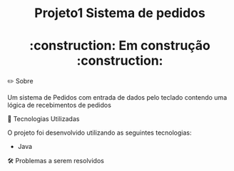 <h1 align="center">
 Projeto1 Sistema de pedidos
  </h1>

<h1 align="center">
:construction:	 Em construção :construction:
</h1>


 ✏️ Sobre 
 
 Um sistema de Pedidos com entrada de dados pelo teclado contendo uma lógica de recebimentos de pedidos

   

 🚀 Tecnologias Utilizadas
 
O projeto foi desenvolvido utilizando as seguintes tecnologias:
- Java
   
:hammer_and_wrench: Problemas a serem resolvidos
